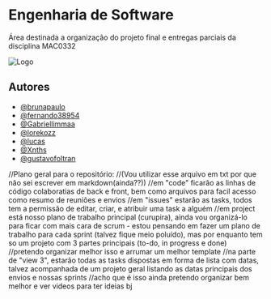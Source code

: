 # Engenharia de Software

Área destinada a organização do projeto final e entregas parciais da disciplina MAC0332


![Logo](https://www.deviante.com.br/wp-content/uploads/2021/02/25.-Engenharia-de-Software.png)


## Autores

- [@brunapaulo](https://github.com/brunapaulo)
- [@fernando38954](https://github.com/fernando38954)
- [@Gabriellimmaa](https://github.com/Gabriellimmaa)
- [@lorekozz](https://github.com/lorekozz)
- [@lucas](https://www.instagram.com/franco.lucasr/)
- [@Xnths](https://github.com/Xnths)
- [@gustavofoltran](https://github.com/gustavofoltran)

//Plano geral para o repositório:
//(Vou utilizar esse arquivo em txt por que não sei escrever em markdown(ainda??))
//em "code" ficarão as linhas de código colaboratias de back e front, bem como arquivos para facil acesso como resumo de reuniões e envios 
//em "issues" estarão as tasks, todos tem a permissão de editar, criar, e atribuir uma task a alguém
//em project está nosso plano de trabalho principal (curupira), ainda vou organizá-lo para ficar com mais cara de scrum - estou pensando em fazer um plano de trabalho para cada sprint (talvez fique meio poluído), mas por enquanto tem so um projeto com 3 partes principais (to-do, in progress e done)
//pretendo organizar melhor isso e arrumar um melhor template
//na parte de "view 3", estarão todas as tasks dispostas em forma de lista com datas, talvez acompanhada de um projeto geral listando as datas principais dos envios e nossas sprints 
//acho que é isso ainda pretendo organizar bem melhor e ver videos para ter ideias bj
